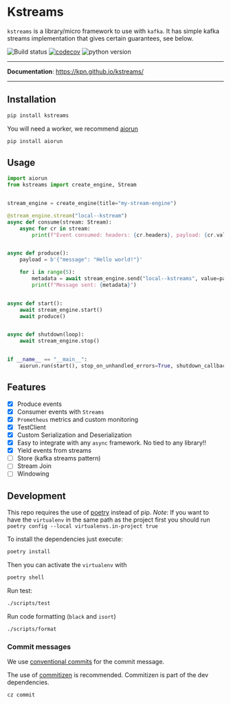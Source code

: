 # Kstreams

`kstreams` is a library/micro framework to use with `kafka`. It has simple kafka streams implementation that gives certain guarantees, see below.

![Build status](https://github.com/kpn/kstreams/actions/workflows/pr-tests.yaml/badge.svg?branch=master)
[![codecov](https://codecov.io/gh/kpn/kstreams/branch/master/graph/badge.svg?token=t7pxIPtphF)](https://codecov.io/gh/kpn/kstreams)
![python version](https://img.shields.io/badge/python-3.8%2B-yellowgreen)

---

**Documentation**: https://kpn.github.io/kstreams/

---

## Installation

```bash
pip install kstreams
```

You will need a worker, we recommend [aiorun](https://github.com/cjrh/aiorun)

```bash
pip install aiorun
```

## Usage

```python
import aiorun
from kstreams import create_engine, Stream


stream_engine = create_engine(title="my-stream-engine")

@stream_engine.stream("local--kstream")
async def consume(stream: Stream):
    async for cr in stream:
        print(f"Event consumed: headers: {cr.headers}, payload: {cr.value}")


async def produce():
    payload = b'{"message": "Hello world!"}'

    for i in range(5):
        metadata = await stream_engine.send("local--kstreams", value=payload)
        print(f"Message sent: {metadata}")


async def start():
    await stream_engine.start()
    await produce()


async def shutdown(loop):
    await stream_engine.stop()


if __name__ == "__main__":
    aiorun.run(start(), stop_on_unhandled_errors=True, shutdown_callback=shutdown)
```

## Features

- [x] Produce events
- [x] Consumer events with `Streams`
- [x] `Prometheus` metrics and custom monitoring
- [x] TestClient
- [x] Custom Serialization and Deserialization
- [x] Easy to integrate with any `async` framework. No tied to any library!!
- [x] Yield events from streams
- [ ] Store (kafka streams pattern)
- [ ] Stream Join
- [ ] Windowing

## Development

This repo requires the use of [poetry](https://python-poetry.org/docs/basic-usage/) instead of pip.
*Note*: If you want to have the `virtualenv` in the same path as the project first you should run `poetry config --local virtualenvs.in-project true`

To install the dependencies just execute:

```bash
poetry install
```

Then you can activate the `virtualenv` with

```bash
poetry shell
```

Run test:

```bash
./scripts/test
```

Run code formatting (`black` and `isort`)

```bash
./scripts/format
```

### Commit messages

We use [conventional commits](https://www.conventionalcommits.org/en/v1.0.0/) for the commit message.

The use of [commitizen](https://commitizen-tools.github.io/commitizen/) is recommended. Commitizen is part of the dev dependencies.

```bash
cz commit
```

